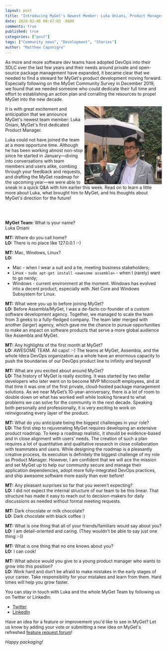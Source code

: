 ```yaml
---
layout: post
title: "Introducing MyGet's Newest Member: Luka Oniani, Product Manager"
date: 2020-02-06 08:47:03 -0600
comments: true
published: true
categories: ["post"]
tags: ["Community news", "Development", "Stories"]
author: "Matthew Caponigro"
---
```

As more and more software dev teams have adopted DevOps into their SDLC over the last few years and their needs around private and open-source package management have expanded, it became clear that we needed to find a steward for MyGet's product development moving forward. Especially following on the MyGet Community Survey in December 2019, we found that we needed someone who could dedicate their full time and effort to establishing an action plan and corralling the resources to propel MyGet into the new decade.

<img src="/images/2020/luka-o.png" alt="Introducing Luka Oniani, MyGet Product Manager" align="right" style="max-height: 250px; max-width: 250px;" />

It is with great excitement and anticipation that we announce MyGet's newest team member: Luka Oniani, MyGet's first dedicated Product Manager. 

Luka could not have joined the team at a more opportune time. Although he has been working almost non-stop since he started in January—diving into conversations with team members and users alike, combing through your feedback and requests, and drafting the MyGet roadmap for the upcoming year—we were able to sneak in a quick Q&A with him earlier this week. Read on to learn a little more about Luka, what brought him to MyGet, and his thoughts about MyGet's direction for the future!

<br>
<br>

**MyGet Team:** What is your name?  
Luka Oniani

**MT:** Where do you call home?  
**LO:** There is no place like 127.0.0.1 :-) 

**MT:** Mac, Windows, Linux?  
**LO:**
* Mac - when I wear a suit and a tie, meeting business stakeholders;
* Linux - `sudo apt-get install <awesome assembla>` - when I (rarely) want to go nerdy;
* Windows - current environment at the moment. Windows has evolved into a decent product, especially with .Net Core and Windows Subsystem for Linux.

**MT:** What were you up to before joining MyGet?  
**LO:** Before Assembla/MyGet, I was a de-facto co-founder of a custom software development agency. Together, we managed to scale the team from 3 geeks to a fully-fledged company. The team later merged with another (larger) agency, which gave me the chance to pursue opportunities to make an impact on software products that serve a more global audience like Assembla and MyGet. 

**MT:** Any highlights of the first month at MyGet?  
**LO:** AWESOME TEAM. All caps! :-) The teams at MyGet, Assembla, and the whole Idera DevOps organization as a whole have an enormous capacity to push the boundaries of our DevOps product line to infinity and beyond!

**MT:** What are you excited about around MyGet?  
**LO:** The history of MyGet is really exciting. It was started by two stellar developers who later went on to become MVP Microsoft employees, and at that time it was one of the first private, cloud-hosted package management solutions. As we near MyGet’s 10-year-anniversary, there is a lot of room to double down on what has worked well while looking forward to what problems we can solve for the community in the next decade. Speaking both personally and professionally, it is very exciting to work on reinvigorating every layer of the product.

**MT:** What do you anticipate being the biggest challenges in your role?  
**LO:** The first step to rejuvenating MyGet requires developing an extensive product roadmap. To keep a roadmap realistic, it should be evidence-based and in close alignment with users’ needs. The creation of such a plan requires a lot of quantitative and qualitative research in close collaboration with teammates and users. While designing the roadmap is a pleasantly creative process, its execution is definitely the biggest challenge of my role as Product Manager. However, I am confident that we will ace the mission and set MyGet up to help our community secure and manage their application dependencies, adopt more fully-integrated DevOps practices, and ship awesome software more easily than ever before!

**MT:** Any pleasant surprises so far that you weren’t expecting?  
**LO:** I did not expect the internal structure of our team to be this linear. That structure has made it easy to reach out to decision-makers for daily discussions as needed without formal meeting requests.

**MT:** Dark chocolate or milk chocolate?  
**LO:** Dark chocolate with black coffee :) 

**MT:** What is one thing that all of your friends/familiars would say about you?  
**LO:** I am detail-oriented and caring. (They wouldn’t be able to say just one thing :-))

**MT:** What is one thing that no one knows about you?  
**LO:** I can cook!

**MT:** What advice would you give to a young product manager who wants to grow into this position?  
**LO:** Work hard and don’t be afraid to make mistakes in the early stages of your career. Take responsibility for your mistakes and learn from them. Hard times will help you grow faster. 

You can stay in touch with Luka and the whole MyGet Team by following us on Twitter or LinkedIn:
* [Twitter](https://twitter.com/MyGetTeam)
* [LinkedIn](https://www.linkedin.com/company/myget/)

Have an idea for a feature or improvement you'd like to see in MyGet? Let us know by adding your vote or submitting a new idea on MyGet's refreshed [feature request forum](https://myget.uservoice.com/forums/135675-general/filters/top)!

*Happy packaging!*
